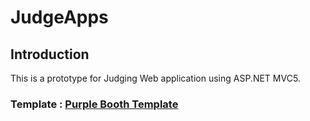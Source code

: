 # JudgeApps
## Introduction
This is a prototype for Judging Web application using ASP.NET MVC5.

### Template : [Purple Booth Template](https://gist.github.com/PurpleBooth/109311bb0361f32d87a2)

